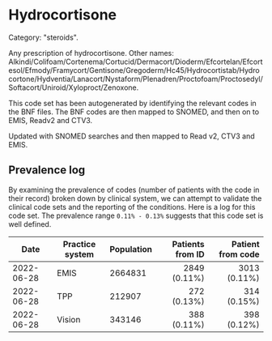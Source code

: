 # Hydrocortisone

Category: "steroids".

Any prescription of hydrocortisone. Other names: Alkindi/Colifoam/Cortenema/Cortucid/Dermacort/Dioderm/Efcortelan/Efcortesol/Efmody/Framycort/Gentisone/Gregoderm/Hc45/Hydrocortistab/Hydrocortone/Hydventia/Lanacort/Nystaform/Plenadren/Proctofoam/Proctosedyl/Softacort/Uniroid/Xyloproct/Zenoxone.

This code set has been autogenerated by identifying the relevant codes in the BNF files. The BNF codes are then mapped to SNOMED, and then on to EMIS, Readv2 and CTV3.

Updated with SNOMED searches and then mapped to Read v2, CTV3 and EMIS.

## Prevalence log

By examining the prevalence of codes (number of patients with the code in their record) broken down by clinical system, we can attempt to validate the clinical code sets and the reporting of the conditions. Here is a log for this code set. The prevalence range `0.11% - 0.13%` suggests that this code set is well defined.

| Date       | Practice system | Population | Patients from ID | Patient from code |
| ---------- | --------------- | ---------- | ---------------: | ----------------: |
| 2022-06-28 | EMIS            | 2664831    |     2849 (0.11%) |      3013 (0.11%) |
| 2022-06-28 | TPP             | 212907     |      272 (0.13%) |       314 (0.15%) |
| 2022-06-28 | Vision          | 343146     |      388 (0.11%) |       398 (0.12%) |
